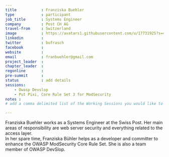 ```yaml
---
title           : Franziska Buehler
type            : participant
job_title       : Systems Engineer
company         : Post CH AG
travel-from     : Switzerland
image           : https://avatars1.githubusercontent.com/u/17731925?s=400&u=73c48b41afd06cd7619ff46a3ccb933040330c7f&v=4
linkedin        : 
twitter         : bufrasch
facebook        : 
website         : 
email           : franbuehler@gmail.com
project_leader  : 
chapter_leader  : 
regonline       : 
pre-summit      : 
status          : add details
sessions:
    - Owasp Devslop
    - Put Pixi, Core Rule Set 3 for ModSecurity
notes :
# add a comma delimited list of the Working Sessions you would like to attend in the meta above (use the session's title) e.g. sessions: Security Playbooks Diagrams, Hackathon Daily Sessions

---
```


<!-- put more details about participant here -->
Franziska Buehler works as a Systems Engineer at the Swiss Post. 
Her main areas of responsibility are web server security and everything related to the access layer. <br />
In her spare time, Franziska Bühler helps as a developer and committer to enhance the OWASP ModSecurity Core Rule Set. She is also a team member of OWASP DevSlop.
